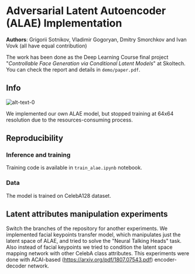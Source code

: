 # Adversarial Latent Autoencoder (ALAE) Implementation

**Authors**: Grigorii Sotnikov, Vladimir Gogoryan, Dmitry Smorchkov and Ivan Vovk (all have equal contribution)

The work has been done as the Deep Learning Course final project "*Controllable Face Generation via Conditional Latent Models*" at Skoltech. You can check the report and details in `demo/paper.pdf`.

## Info

![alt-text-0](demo/progressive-strategy.gif "progressive-strategy")

We implemented our own ALAE model, but stopped training at 64x64 resolution due to the resources-consuming process.

## Reproducibility

### Inference and training

Training code is available in `train_alae.ipynb` notebook.

### Data

The model is trained on CelebA128 dataset.

## Latent attributes manipulation experiments

Switch the branches of the repository for another experiments. We implemented facial keypoints transfer model, which manipulates just the latent space of ALAE, and tried to solve the "Neural Talking Heads" task. Also instead of facial keypoints we tried to condition the latent space mapping network with other CelebA class attributes. This experiments were done with ACAI-based (https://arxiv.org/pdf/1807.07543.pdf) encoder-decoder network.
